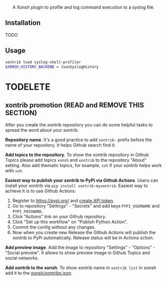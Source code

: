 <p align="center">
A Xonsh plugin to profile and log command execution to a syslog file.
</p>

## Installation

TODO

## Usage

```bash
xontrib load syslog-shell-profiler
$XONSH_HISTORY_BACKEND = JsonSyslogHistory
```

# TODELETE

## xontrib promotion (READ and REMOVE THIS SECTION)

After you create the xontrib repository you can do some helpful tasks to spread the word about your xontrib.

**Repository name**. It's a good practice to add `xontrib-` prefix before the name of your repository. It helps Github search find it.

**Add topics to the repository**. To show the xontrib repository in Github Topics please add topics `xonsh` and `xontrib` to the repository "About" setting. Also add thematic topics, for example,  `ssh` if your xontrib helps work with `ssh`.

**Easiest way to publish your xontrib to PyPi via Github Actions**. Users can install your xontrib via `pip install xontrib-myxontrib`. Easiest way to achieve it is to use Github Actions:

1. Register to https://pypi.org/ and [create API token](https://pypi.org/help/#apitoken).
2. Go to repository "Settings" - "Secrets" and add keys `PYPI_USERNAME` and `PYPI_PASSWORD`.
3. Click "Actions" link on your Github repository.
4. Click "Set up this workflow" on "Publish Python Action".
5. Commit the config without any changes.
6. Now when you create new Release the Github Actions will publish the xontrib to PyPi automatically. Release status will be in Actions sction.

**Add preview image**. Add the image to repository "Settings" - "Options" - "Social preview". It allows to show preview image in Github Topics and social networks.

**Add xontrib to the xonsh**. To show xontrib name in `xontrib list` in xonsh add it to the [xonsh/xontribs.json](https://github.com/xonsh/xonsh/blob/master/xonsh/xontribs.json).
